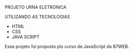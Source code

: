 PROJETO URNA ELETRONICA

UTILIZANDO AS TECNOLOGIAS
- HTML
- CSS
- JAVA SCRIPT


Esse projeto foi proposto plo curso de JavaScript da B7WEB.